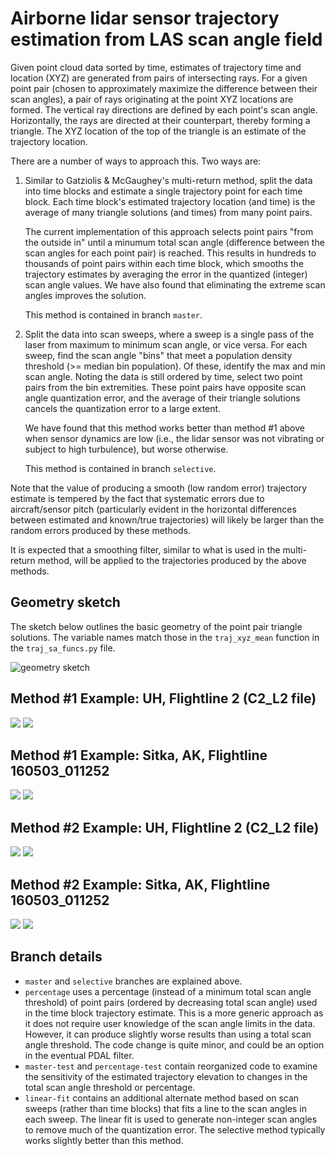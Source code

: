# Airborne lidar sensor trajectory estimation from LAS scan angle field

Given point cloud data sorted by time, estimates of trajectory time and location (XYZ)
are generated from pairs of intersecting rays. For a given point pair (chosen to approximately maximize the difference between their scan angles), a pair of rays originating at the point XYZ locations are formed. The vertical ray directions are defined by each point's scan angle. Horizontally, the rays are directed at their counterpart, thereby forming a triangle. The XYZ location of the top of the triangle is an estimate of the trajectory location.

There are a number of ways to approach this. Two ways are:
1. Similar to Gatziolis & McGaughey's multi-return method, split the data into
time blocks and estimate a single trajectory point for each time block. Each time block's estimated trajectory location (and time) is the average of many triangle solutions (and times) from many point pairs.

    The current implementation of this approach selects point pairs "from the outside in" until a minumum total scan angle (difference between the scan angles for each point pair) is reached. This results in hundreds to thousands of point pairs within each time block, which smooths the trajectory estimates by averaging the error in the quantized (integer) scan angle values. We have also found that eliminating the extreme scan angles improves the solution.

    This method is contained in branch `master`.

2. Split the data into scan sweeps, where a sweep is a single pass of the laser from maximum to minimum scan angle, or vice versa. For each sweep, find the scan angle "bins" that meet a population density threshold (>= median bin population). Of these, identify the max and min scan angle. Noting the data is still ordered by time, select two point pairs from the bin extremities. These point pairs have opposite scan angle quantization error, and the average of their triangle solutions cancels the quantization error to a large extent.

    We have found that this method works better than method #1 above when sensor dynamics are low (i.e., the lidar sensor was not vibrating or subject to high turbulence), but worse otherwise.

    This method is contained in branch `selective`.

Note that the value of producing a smooth (low random error) trajectory estimate is tempered by the fact that systematic errors due to aircraft/sensor pitch (particularly evident in the horizontal differences between estimated and known/true trajectories) will likely be larger than the random errors produced by these methods.

It is expected that a smoothing filter, similar to what is used in the multi-return method, will be applied to the trajectories produced by the above methods.

## Geometry sketch

The sketch below outlines the basic geometry of the point pair triangle solutions. The variable names match those in the `traj_xyz_mean` function in the `traj_sa_funcs.py` file.

![geometry sketch](./img/geometry_sketch.png)

## Method #1 Example: UH, Flightline 2 (C2_L2 file)

![](./img/uh/method1/vt-dt01_mina15_minsol20_trim5.png)
![](./img/uh/method1/hz-dt01_mina15_minsol20_trim5.png)

## Method #1 Example: Sitka, AK, Flightline 160503_011252

![](./img/sitka/method1/vt-dt01_mina15_minsol20_trim5.png)
![](./img/sitka/method1/hz-dt01_mina15_minsol20_trim5.png)

## Method #2 Example: UH, Flightline 2 (C2_L2 file)
![](./img/uh/method2/vt-mina15_trim5.png)
![](./img/uh/method2/hz-mina15_trim5.png)

## Method #2 Example: Sitka, AK, Flightline 160503_011252

![](./img/sitka/method2/vt-mina15_trim5.png)
![](./img/sitka/method2/hz-mina15_trim5.png)

## Branch details
- `master` and `selective` branches are explained above.
- `percentage` uses a percentage (instead of a minimum total scan angle threshold) of point pairs (ordered by decreasing total scan angle) used in the time block trajectory estimate. This is a more generic approach as it does not require user knowledge of the scan angle limits in the data. However, it can produce slightly worse results than using a total scan angle threshold. The code change is quite minor, and could be an option in the eventual PDAL filter.
- `master-test` and `percentage-test` contain reorganized code to examine the sensitivity of the estimated trajectory elevation to changes in the total scan angle threshold or percentage.
- `linear-fit` contains an additional alternate method based on scan sweeps (rather than time blocks) that fits a line to the scan angles in each sweep. The linear fit is used to generate non-integer scan angles to remove much of the quantization error. The selective method typically works slightly better than this method.




